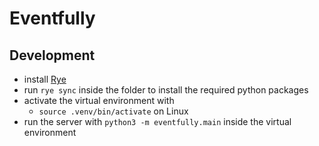 # Eventfully

## Development
- install [Rye](https://rye-up.com/guide/installation/)
- run `rye sync` inside the folder to install the required python packages
- activate the virtual environment with
  - `source .venv/bin/activate` on Linux
- run the server with `python3 -m eventfully.main` inside the virtual environment 